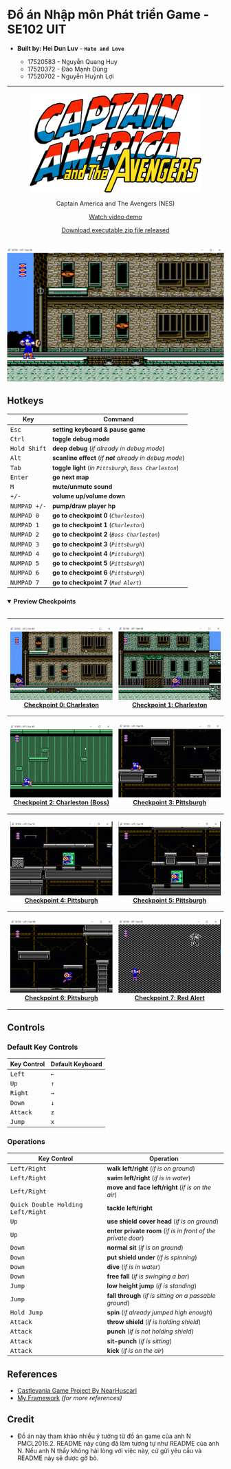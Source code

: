 # **Đồ án Nhập môn Phát triển Game - SE102 UIT**

* __Built by: Hei Dun Luv__ - __`Hate and Love`__ 
  
    * 17520583 - Nguyễn Quang Huy
    * 17520372 - Đào Mạnh Dũng
    * 17520702 - Nguyễn Huỳnh Lợi  
---
<p align="center"> <img src ="Github/Logo.png" /> </p>
<p align="center"> Captain America and The Avengers (NES) </p>
<p align="center"><a href="https://www.youtube.com/watch?v=opvoS4-yUgg">Watch video demo</a></p>
<p align="center"><a href="https://github.com/loia5tqd001/SE102-UIT-Game-Captain-America-and-The-Avengers/releases">Download executable zip file released</a></p>

######
<img src="Github/HotkeyDemo.gif" />

## **Hotkeys**
| Key | Command |
|-----|---------|
| <kbd>Esc</kbd> | __setting keyboard & pause game__ |
| <kbd>Ctrl</kbd> | __toggle debug mode__ | 
| <kbd>Hold Shift</kbd> | __deep debug__ (_if already in debug mode_) |
| <kbd>Alt</kbd> | __scanline effect__ (_if __not__ already in debug mode_) |
| <kbd>Tab</kbd> | __toggle light__ (_in `Pittsburgh`, `Boss Charleston`_) |
| <kbd>Enter</kbd> | __go next map__ |
| <kbd>M</kbd> | __mute/unmute sound__ |
| <kbd>+/-</kbd> | __volume up/volume down__ |
| <kbd>NUMPAD +/-</kbd> | __pump/draw player hp__ |
| <kbd>NUMPAD 0</kbd> | __go to checkpoint 0__ (_`Charleston`_) |
| <kbd>NUMPAD 1</kbd> | __go to checkpoint 1__ (_`Charleston`_) |
| <kbd>NUMPAD 2</kbd> | __go to checkpoint 2__ (_`Boss Charleston`_) |
| <kbd>NUMPAD 3</kbd> | __go to checkpoint 3__ (_`Pittsburgh`_) |
| <kbd>NUMPAD 4</kbd> | __go to checkpoint 4__ (_`Pittsburgh`_) |
| <kbd>NUMPAD 5</kbd> | __go to checkpoint 5__ (_`Pittsburgh`_) |
| <kbd>NUMPAD 6</kbd> | __go to checkpoint 6__ (_`Pittsburgh`_) |
| <kbd>NUMPAD 7</kbd> | __go to checkpoint 7__ (_`Red Alert`_) |

###
<details open>
<summary><strong>Preview Checkpoints</strong></summary> <br>
<table style="width:100%">
<tr>
    <th> <p align="center">
       <img src="Github/checkpoint_0.gif"><br>
       <a href="https://youtu.be/opvoS4-yUgg?t=11">Checkpoint 0: Charleston</a>
    </p> </th>
    <th> <p align="center">
       <img src="Github/checkpoint_1.gif"><br>
       <a href="https://youtu.be/opvoS4-yUgg?t=101">Checkpoint 1: Charleston</a>
    </p> </th>
</tr>
<tr>
    <th> <p align="center">
       <img src="Github/checkpoint_2.gif"><br>
       <a href="https://youtu.be/opvoS4-yUgg?t=108">Checkpoint 2: Charleston (Boss)</a>
    </p> </th>    
    <th> <p align="center">
       <img src="Github/checkpoint_3.gif"><br>
       <a href="https://youtu.be/opvoS4-yUgg?t=165">Checkpoint 3: Pittsburgh</a>
    </p> </th>
</tr>
<tr>
    <th> <p align="center">
       <img src="Github/checkpoint_4.gif"><br>
       <a href="https://youtu.be/opvoS4-yUgg?t=278">Checkpoint 4: Pittsburgh</a>
    </p> </th>    
    <th> <p align="center">
       <img src="Github/checkpoint_5.gif"><br>
       <a href="https://youtu.be/opvoS4-yUgg?t=301">Checkpoint 5: Pittsburgh</a>
    </p> </th>
</tr>
<tr>
    <th> <p align="center">
       <img src="Github/checkpoint_6.gif"><br>
       <a href="https://youtu.be/opvoS4-yUgg?t=312">Checkpoint 6: Pittsburgh</a>
    </p> </th>    
    <th> <p align="center">
       <img src="Github/checkpoint_7.gif"><br>
       <a href="https://youtu.be/opvoS4-yUgg?t=319">Checkpoint 7: Red Alert</a>
    </p> </th>
</tr>
</table>
</details>

#####

## **Controls**
### **Default Key Controls**
| Key Control | Default Keyboard |
|-------------|------------------|
| <kbd>Left</kbd> | <kbd>←</kbd> |
| <kbd>Up</kbd> | <kbd>↑</kbd> | 
| <kbd>Right</kbd> | <kbd>→</kbd> | 
| <kbd>Down</kbd> | <kbd>↓</kbd> | 
| <kbd>Attack</kbd> | <kbd>z</kbd> |
| <kbd>Jump</kbd> | <kbd>x</kbd> |

### **Operations**
| Key Control | Operation |
|------------|-----------|
| <kbd>Left/Right</kbd> | __walk left/right__ (_if is on ground_) |
| <kbd>Left/Right</kbd> | __swim left/right__ (_if is in water_) |
| <kbd>Left/Right</kbd> | __move and face left/right__ (_if is on the air_) |
| <kbd>Quick Double Holding Left/Right</kbd> | __tackle left/right__ |
| <kbd>Up</kbd> | __use shield cover head__ (_if is on ground_) |
| <kbd>Up</kbd> | __enter private room__ (_if is in front of the private door_) |
| <kbd>Down</kbd> | __normal sit__ (_if is on ground_) |
| <kbd>Down</kbd> | __put shield under__ (_if is spinning_) |
| <kbd>Down</kbd> | __dive__ (_if is in water_) |
| <kbd>Down</kbd> | __free fall__ (_if is swinging a bar_) |
| <kbd>Jump</kbd> | __low height jump__ (_if is standing_) |
| <kbd>Jump</kbd> | __fall through__ (_if is sitting on a passable ground_) |
| <kbd>Hold Jump</kbd> | __spin__ (_if already jumped high enough_) |
| <kbd>Attack</kbd> | __throw shield__ (_if is holding shield_) |
| <kbd>Attack</kbd> | __punch__ (_if is not holding shield_) |
| <kbd>Attack</kbd> | __sit-punch__ (_if is sitting_) |
| <kbd>Attack</kbd> | __kick__ (_if is on the air_) |

## **References**
* [Castlevania Game Project By NearHuscarl](https://github.com/NearHuscarl/Castlevania)
* [My Framework](https://github.com/loia5tqd001/Game-FrameWork) _(for more references)_   
  
## **Credit**
- Đồ án này tham khảo nhiều ý tưởng từ đồ án game của anh N PMCL2016.2. README này cũng đã làm tương tự như README của anh N. Nếu anh N thấy không hài lòng với việc này, cứ gửi yêu cầu và README này sẽ được gỡ bỏ.